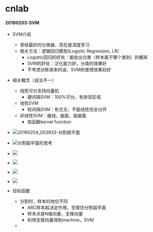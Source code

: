 # cnlab

#### 20190203-SVM
- SVM介绍
    - 曾经最好的分类器，现在是深度学习
    - 相关方法：逻辑回归模型(Logistic Regression, LR)
        - Logistic回归的好处：能给出分类（样本属于哪个类别）的概率
        - SVM的好处：泛化能力好，分类的效果好
        - 不考虑训练效率的话，SVM的使用效果较好
- 相关概念（说法不一）
    - 线性可分支持向量机
        - 硬间隔SVM：100%可分，有排空区域
    - 线性SVM
        - 软间隔SVM：有交叉，不能线性完全分开
    - 非线性SVM：曲线，曲面，超曲面
        - 核函数kernel function
- ![20190204_053933-分割超平面](https://i.imgur.com/97nEjoy.png)
- ![分割超平面的思考](https://i.imgur.com/Nj0JXkr.png)
- ![](https://i.imgur.com/qmWaBhK.png)
- ![](https://i.imgur.com/teprgUz.png)
- ![](https://i.imgur.com/PtK6S1t.png)
- ![](https://i.imgur.com/pc4LqUN.png)

- 目标函数
    - 分割时，样本的地位不同
        - ABC样本起决定作用，支撑住分割超平面
        - 样本点是N维向量，支撑向量
        - 利用支撑向量得到machine，SVM
    - 




